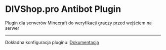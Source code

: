 # DIVShop.pro Antibot Plugin
Plugin dla serwerów Minecraft do weryfikacji graczy przed wejściem na serwer

<hr>
Dokładna konfiguracja pluginu: <a href="https://divshop.pro/docs/#konfiguracja-antybota">Dokumentacja</a>
